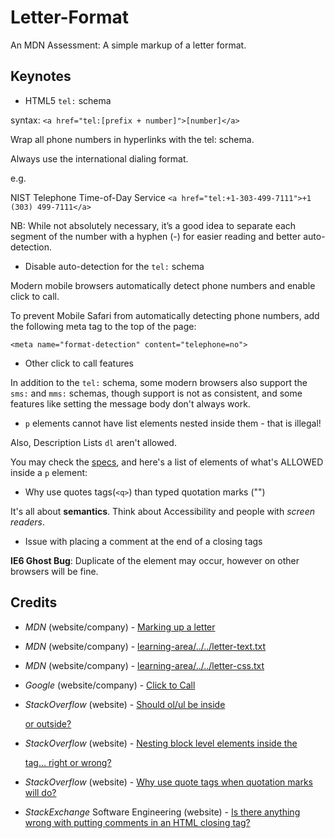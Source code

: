 # Letter-Format

An MDN Assessment: A simple markup of a letter format.

## Keynotes

+ HTML5 `tel:` schema

syntax: `<a href="tel:[prefix + number]">[number]</a>`

Wrap all phone numbers in hyperlinks with the tel: schema.

Always use the international dialing format.

e.g.

NIST Telephone Time-of-Day Service
`<a href="tel:+1-303-499-7111">+1 (303) 499-7111</a>`

NB: While not absolutely necessary, it’s a good idea to separate each segment of the number with a hyphen (-) for easier reading and better auto-detection.

+ Disable auto-detection for the `tel:` schema

Modern mobile browsers automatically detect phone numbers and enable click to call.

To prevent Mobile Safari from automatically detecting phone numbers, add the following meta tag to the top of the page:

`<meta name="format-detection" content="telephone=no">`

+ Other click to call features

In addition to the `tel:` schema, some modern browsers also support the `sms:` and `mms:` schemas, though support is not as consistent, and some features like setting the message body don't always work.

+ `p` elements cannot have list elements nested inside them - that is illegal!

Also, Description Lists `dl` aren't allowed.

You may check the [specs](https://stackoverflow.com/questions/5681481/should-ol-ul-be-inside-p-or-outside), and here's a list of elements of what's ALLOWED inside a `p` element:

+ Why use quotes tags(`<q>`) than typed quotation marks ("")

It's all about **semantics**. Think about Accessibility and people with _screen readers_.

+ Issue with placing a comment at the end of a closing tags

**IE6 Ghost Bug**: Duplicate of the element may occur, however on other browsers will be fine.

## Credits

- _MDN_ (website/company) - [Marking up a letter](https://developer.mozilla.org/en-US/docs/Learn/HTML/Introduction_to_HTML/Marking_up_a_letter)

- _MDN_ (website/company) - [learning-area/../../letter-text.txt](https://github.com/mdn/learning-area/blob/master/html/introduction-to-html/marking-up-a-letter-start/letter-text.txt)

- _MDN_ (website/company) - [learning-area/../../letter-css.txt](https://github.com/mdn/learning-area/blob/master/html/introduction-to-html/marking-up-a-letter-start/css.txt)

- _Google_ (website/company) - [Click to Call](https://developers.google.com/web/fundamentals/native-hardware/click-to-call/)

- _StackOverflow_ (website) - [Should ol/ul be inside <p> or outside?](https://stackoverflow.com/questions/5681481/should-ol-ul-be-inside-p-or-outside)

- _StackOverflow_ (website) - [Nesting block level elements inside the <p> tag… right or wrong?](https://stackoverflow.com/questions/4291467/nesting-block-level-elements-inside-the-p-tag-right-or-wrong)

- _StackOverflow_ (website) - [Why use quote tags when quotation marks will do?](https://stackoverflow.com/questions/20292197/why-use-quote-tags-when-quotation-marks-will-do)

- _StackExchange_ Software Engineering (website) - [Is there anything wrong with putting comments in an HTML closing tag?](https://softwareengineering.stackexchange.com/questions/297774/is-there-anything-wrong-with-putting-comments-in-an-html-closing-tag/297887)

